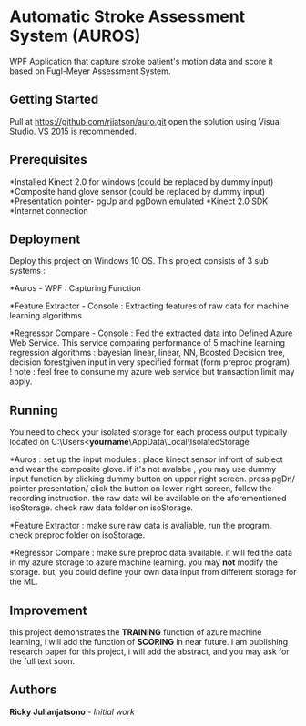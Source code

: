 # Automatic Stroke Assessment System (AUROS)

WPF Application that capture stroke patient's motion data and score it based on Fugl-Meyer Assessment System. 

## Getting Started

Pull at https://github.com/rjjatson/auro.git 
open the solution using Visual Studio. VS 2015 is recommended. 

## Prerequisites

*Installed Kinect 2.0 for windows (could be replaced by dummy input)
*Composite hand glove sensor (could be replaced by dummy input)
*Presentation pointer- pgUp and pgDown emulated
*Kinect 2.0 SDK
*Internet connection

## Deployment

Deploy this project on Windows 10 OS.
This project consists of 3 sub systems : 

*Auros - WPF : Capturing Function

*Feature Extractor - Console : Extracting features of raw data for machine learning algorithms

*Regressor Compare - Console : Fed the extracted data into Defined Azure Web Service. This service comparing performance of 5 machine learning regression algorithms : bayesian linear, linear, NN, Boosted Decision tree, decision forestgiven input in very specified format (form preproc program).
! note : feel free to consume my azure web service but transaction limit may apply. 

## Running

You need to check your isolated storage for each process output typically located on C:\Users\<**yourname**\AppData\Local\IsolatedStorage

*Auros : 
set up the input modules : place kinect sensor infront of subject and wear the composite glove. if it's not avalabe , you may use dummy input function by clicking dummy button on upper right screen. 
press pgDn/ pointer presentation/ click the button on lower right screen, follow the recording instruction. the raw data wil be available on the aforementioned isoStorage. check raw data folder on isoStorage.

*Feature Extractor : make sure raw data is avaliable, run the program. check preproc folder on isoStorage.

*Regressor Compare : make sure preproc data available. it will fed the data in my azure storage to azure machine learning. you may **not** modify the storage. but, you could define your own data input from different storage for the ML. 

## Improvement
this project demonstrates the **TRAINING** function of azure machine learning, i will add the function of **SCORING** in near future.
i am publishing research paper for this project, i will add the abstract, and you may ask for the full text soon.

## Authors

**Ricky Julianjatsono** - *Initial work*
